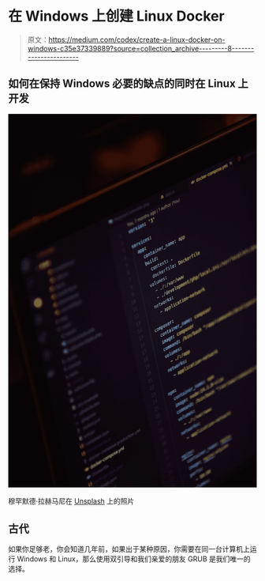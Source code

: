 # 在 Windows 上创建 Linux Docker

> 原文：<https://medium.com/codex/create-a-linux-docker-on-windows-c35e37339889?source=collection_archive---------8----------------------->

## 如何在保持 Windows 必要的缺点的同时在 Linux 上开发

![](img/a3578cd87d373133ac948557114a10eb.png)

穆罕默德·拉赫马尼在 [Unsplash](https://unsplash.com?utm_source=medium&utm_medium=referral) 上的照片

## 古代

如果你足够老，你会知道几年前，如果出于某种原因，你需要在同一台计算机上运行 Windows 和 Linux，那么使用双引导和我们亲爱的朋友 GRUB 是我们唯一的选择。